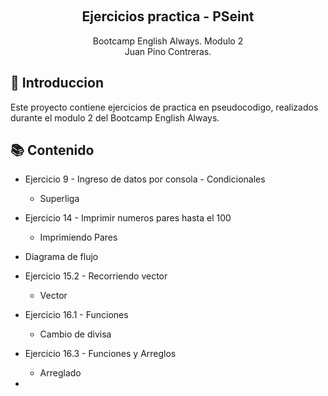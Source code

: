 <a name="readme-top"></a>
<div align="center">
  <br>
    <h2><strong>Ejercicios practica - PSeint</strong> </br>  </h2>
    <span>Bootcamp English Always. Modulo 2</span><br>
    <span>Juan Pino Contreras.</span>
</div>

## 📃 Introduccion
Este proyecto contiene ejercicios de practica en pseudocodigo, realizados durante el modulo 2 del Bootcamp English Always. 

## 📚 Contenido
- Ejercicio 9 - Ingreso de datos por consola - Condicionales
  - Superliga
- Ejercicio 14 - Imprimir numeros pares hasta el 100
  - Imprimiendo Pares
- Diagrama de flujo
- Ejercicio 15.2 - Recorriendo vector
  - Vector  
- Ejercicio 16.1 - Funciones
  - Cambio de divisa
- Ejercicio 16.3 - Funciones y Arreglos
  - Arreglado 

- 